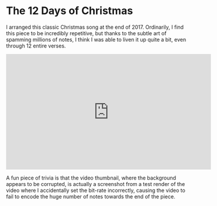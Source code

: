 # The 12 Days of Christmas

I arranged this classic Christmas song at the end of 2017. Ordinarily, I find this piece to be incredibly repetitive, but thanks to the subtle art of spamming millions of notes, I think I was able to liven it up quite a bit, even through 12 entire verses.

<iframe width="560" height="315" src="https://www.youtube.com/embed/L2bfSw05IWk?si=su0_yOQ1m5Ho9AHV" title="YouTube video player" frameborder="0" allow="accelerometer; autoplay; clipboard-write; encrypted-media; gyroscope; picture-in-picture; web-share" referrerpolicy="strict-origin-when-cross-origin" allowfullscreen></iframe>

A fun piece of trivia is that the video thumbnail, where the background appears to be corrupted, is actually a screenshot from a test render of the video where I accidentally set the bit-rate incorrectly, causing the video to fail to encode the huge number of notes towards the end of the piece.